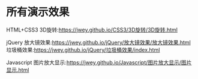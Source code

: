 # 所有演示效果
HTML+CSS3
  3D旋转:https://jwey.github.io/CSS3/3D旋转/3D旋转.html
    
jQuery
  放大镜效果:https://jwey.github.io/jQuery/放大镜效果/放大镜效果.html
  垃圾桶效果:https://jwey.github.io/jQuery/垃圾桶效果/index.html
  
Javascript
  图片放大显示:https://jwey.github.io/Javascript/图片放大显示/图片显示.html
    
  
  
  
